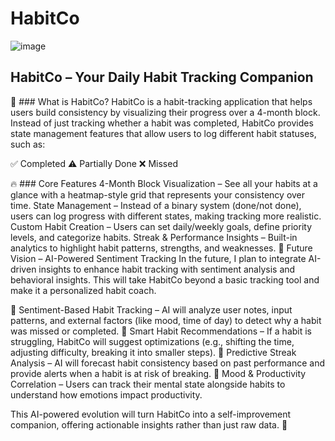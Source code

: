 # HabitCo
![image](https://github.com/user-attachments/assets/a7fb4ee8-8640-4190-889b-e11ca5cd2e2c)
## HabitCo – Your Daily Habit Tracking Companion
📌 ### What is HabitCo?
HabitCo is a habit-tracking application that helps users build consistency by visualizing their progress over a 4-month block. Instead of just tracking whether a habit was completed, HabitCo provides state management features that allow users to log different habit statuses, such as:

✅ Completed
⚠️ Partially Done
❌ Missed

🔥 ### Core Features
4-Month Block Visualization – See all your habits at a glance with a heatmap-style grid that represents your consistency over time.
State Management – Instead of a binary system (done/not done), users can log progress with different states, making tracking more realistic.
Custom Habit Creation – Users can set daily/weekly goals, define priority levels, and categorize habits.
Streak & Performance Insights – Built-in analytics to highlight habit patterns, strengths, and weaknesses.
🚀 Future Vision – AI-Powered Sentiment Tracking
In the future, I plan to integrate AI-driven insights to enhance habit tracking with sentiment analysis and behavioral insights. This will take HabitCo beyond a basic tracking tool and make it a personalized habit coach.

🔹 Sentiment-Based Habit Tracking – AI will analyze user notes, input patterns, and external factors (like mood, time of day) to detect why a habit was missed or completed.
🔹 Smart Habit Recommendations – If a habit is struggling, HabitCo will suggest optimizations (e.g., shifting the time, adjusting difficulty, breaking it into smaller steps).
🔹 Predictive Streak Analysis – AI will forecast habit consistency based on past performance and provide alerts when a habit is at risk of breaking.
🔹 Mood & Productivity Correlation – Users can track their mental state alongside habits to understand how emotions impact productivity.

This AI-powered evolution will turn HabitCo into a self-improvement companion, offering actionable insights rather than just raw data. 🚀
